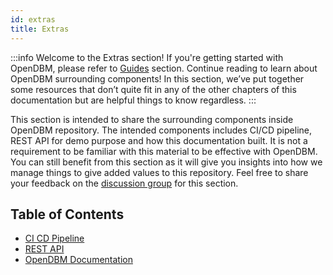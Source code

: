 ```yaml
---
id: extras
title: Extras
---
```


:::info
Welcome to the Extras section! If you're getting started with OpenDBM, please refer to <a href="/docs/getting-started">Guides</a> section. Continue reading to learn about OpenDBM surrounding components! In this section, we’ve put together some resources that don’t quite fit in any of the other chapters of this documentation but are helpful things to know regardless.
:::

This section is intended to share the surrounding components inside OpenDBM repository. The intended components includes CI/CD pipeline, REST API for demo purpose and how this documentation built. It is not a requirement to be familiar with this material to be effective with OpenDBM. You can still benefit from this section as it will give you insights into how we manage things to give added values to this repository. Feel free to share your feedback on the [discussion group](https://github.com/AiCure/open_dbm/discussions/categories/general) for this section.

## Table of Contents


- [CI CD Pipeline](ci-cd-pipeline)
- [REST API](odbm-rest-api)
- [OpenDBM Documentation](odbm-doc)
